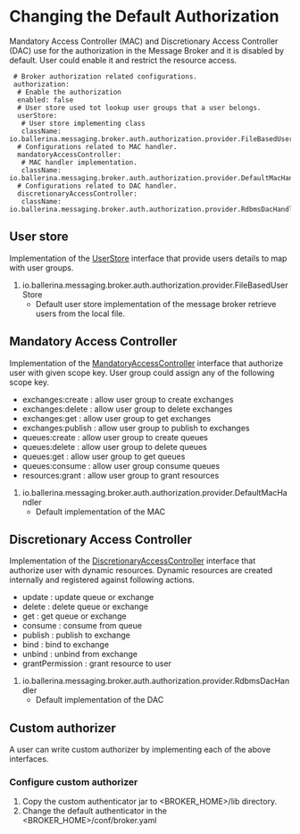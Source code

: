 # Changing the Default Authorization

Mandatory Access Controller (MAC) and Discretionary Access Controller (DAC) use for the authorization in the Message
Broker and it is disabled by default. User could enable it and restrict the resource access. 

  
     # Broker authorization related configurations.
     authorization:
      # Enable the authorization
      enabled: false
      # User store used tot lookup user groups that a user belongs.
      userStore:
       # User store implementing class
       className: io.ballerina.messaging.broker.auth.authorization.provider.FileBasedUserStore
      # Configurations related to MAC handler.
      mandatoryAccessController:
       # MAC handler implementation.
       className: io.ballerina.messaging.broker.auth.authorization.provider.DefaultMacHandler
      # Configurations related to DAC handler.
      discretionaryAccessController:
       className: io.ballerina.messaging.broker.auth.authorization.provider.RdbmsDacHandler

## User store

Implementation of the [UserStore](https://github.com/ballerina-platform/ballerina-message-broker/blob/master/modules/broker-auth/src/main/java/io/ballerina/messaging/broker/auth/authorization/UserStore.java) interface that provide users details to map with user groups.

1) io.ballerina.messaging.broker.auth.authorization.provider.FileBasedUserStore
    - Default user store implementation of the message broker retrieve users from the local file.

## Mandatory Access Controller
Implementation of the [MandatoryAccessController](https://github.com/ballerina-platform/ballerina-message-broker/blob/master/modules/broker-auth/src/main/java/io/ballerina/messaging/broker/auth/authorization/MandatoryAccessController.java) interface that authorize user with given scope key.
User group could assign any of the following scope key.

- exchanges:create : allow user group to create exchanges
- exchanges:delete : allow user group to delete exchanges
- exchanges:get : allow user group to get exchanges
- exchanges:publish : allow user group to publish to exchanges
- queues:create : allow user group to create queues
- queues:delete : allow user group to delete queues
- queues:get : allow user group to get queues
- queues:consume : allow user group consume queues
- resources:grant : allow user group to grant resources

1) io.ballerina.messaging.broker.auth.authorization.provider.DefaultMacHandler
    - Default implementation of the MAC
    
## Discretionary Access Controller
Implementation of the [DiscretionaryAccessController](https://github.com/ballerina-platform/ballerina-message-broker/blob/master/modules/broker-auth/src/main/java/io/ballerina/messaging/broker/auth/authorization/DiscretionaryAccessController.java) interface that authorize user with dynamic resources.
Dynamic resources are created internally and registered against following actions.

- update : update queue or exchange 
- delete : delete queue or exchange
- get : get queue or exchange
- consume : consume from queue
- publish : publish to exchange
- bind : bind to exchange
- unbind : unbind from exchange
- grantPermission : grant resource to user

1) io.ballerina.messaging.broker.auth.authorization.provider.RdbmsDacHandler
    - Default implementation of the DAC

## Custom authorizer

A user can write custom authorizer by implementing each of the above interfaces.

### Configure custom authorizer

1. Copy the custom authenticator jar to <BROKER_HOME>/lib directory.
2. Change the default authenticator in the <BROKER_HOME>/conf/broker.yaml

